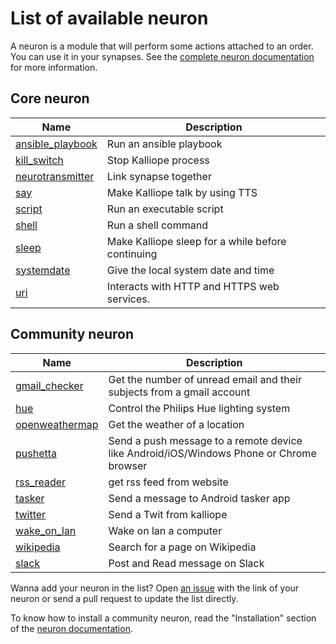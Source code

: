 # List of available neuron

A neuron is a module that will perform some actions attached to an order. You can use it in your synapses. See the [complete neuron documentation](neurons.md) for more information.

## Core neuron

| Name                                                      | Description                                       |
|-----------------------------------------------------------|---------------------------------------------------|
| [ansible_playbook](../kalliope/neurons/ansible_playbook/) | Run an ansible playbook                           |
| [kill_switch](../kalliope/neurons/kill_switch/)           | Stop Kalliope process                             |
| [neurotransmitter](../kalliope/neurons/neurotransmitter/) | Link synapse together                             |
| [say](../kalliope/neurons/say/)                           | Make Kalliope talk by using TTS                   |
| [script](../kalliope/neurons/script/)                     | Run an executable script                          |
| [shell](../kalliope/neurons/shell/)                       | Run a shell command                               |
| [sleep](../kalliope/neurons/sleep/)                       | Make Kalliope sleep for a while before continuing |
| [systemdate](../kalliope/neurons/systemdate/)             | Give the local system date and time               |
| [uri](../kalliope/neurons/uri/)                           | Interacts with HTTP and HTTPS web services.       |

## Community neuron

| Name                                                                                 | Description                                                                             |
|--------------------------------------------------------------------------------------|-----------------------------------------------------------------------------------------|
| [gmail_checker](https://github.com/kalliope-project/kalliope_neuron_gmail)           | Get the number of unread email and their subjects from a gmail account                  |
| [hue](https://github.com/kalliope-project/kalliope_neuron_hue)                       | Control the Philips Hue lighting system                                                 |
| [openweathermap](https://github.com/kalliope-project/kalliope_neuron_openweathermap) | Get the weather of a location                                                           |
| [pushetta](https://github.com/kalliope-project/kalliope_neuron_pushetta)             | Send a push message to a remote device like Android/iOS/Windows Phone or Chrome browser |
| [rss_reader](https://github.com/kalliope-project/kalliope_neuron_rss_reader)         | get rss feed from website                                                               |
| [tasker](https://github.com/kalliope-project/kalliope_neuron_tasker)                 | Send a message to Android tasker app                                                    |
| [twitter](https://github.com/kalliope-project/kalliope_neuron_twitter)               | Send a Twit from kalliope                                                               |
| [wake_on_lan](https://github.com/kalliope-project/kalliope_neuron_wake_on_lan)       | Wake on lan a computer                                                                  |
| [wikipedia](https://github.com/kalliope-project/kalliope_neuron_wikipedia)           | Search for a page on Wikipedia                                                          |
| [slack](https://github.com/kalliope-project/kalliope_neuron_slack)                   | Post and Read message on Slack                                                          |

Wanna add your neuron in the list? Open [an issue](../../issues) with the link of your neuron or send a pull request to update the list directly.

To know how to install a community neuron, read the "Installation" section of the [neuron documentation](neurons.md).
